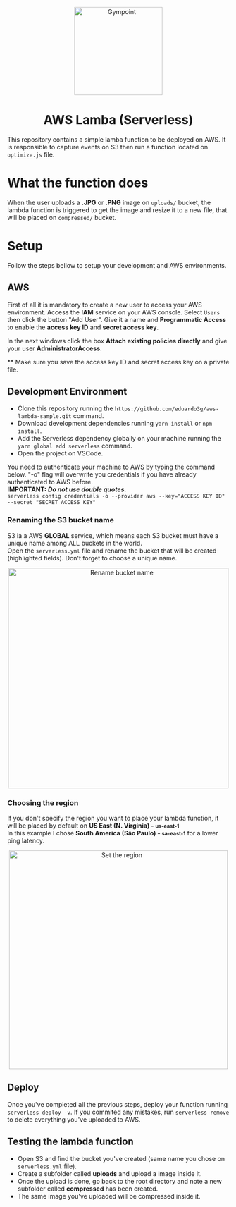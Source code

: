 <p align="center">
  <img alt="Gympoint" title="AdonisJS" src="https://scontent.fcgh7-1.fna.fbcdn.net/v/t1.0-9/87528338_2643881359174160_7592008441242058752_n.jpg?_nc_cat=100&_nc_ohc=KMHFnp6hzNIAX_PDdAw&_nc_ht=scontent.fcgh7-1.fna&oh=6dd3004ff1fca13751253b8ffefe2202&oe=5EFF9810" width="200px" />
</p>

<h1 align="center">
  AWS Lamba (Serverless)
</h1>

This repository contains a simple lamba function to be deployed on AWS. It is responsible to capture events
on S3 then run a function located on `optimize.js` file.

# What the function does

When the user uploads a <b>.JPG</b> or <b>.PNG</b> image on `uploads/` bucket, the lambda function is triggered to get the image and resize it to a new
file, that will be placed on `compressed/` bucket.

# Setup

Follow the steps bellow to setup your development and AWS environments.

## AWS

First of all it is mandatory to create a new user to access your AWS environment. Access the <b>IAM</b> service on your AWS console. Select
`Users` then click the button "Add User". Give it a name and <b>Programmatic Access</b> to enable the <b>access key ID</b> and
<b>secret access key</b>.

In the next windows click the box <b>Attach existing policies directly</b> and give your user <b>AdministratorAccess</b>.

** Make sure you save the access key ID and secret access key on a private file.

## Development Environment
- Clone this repository running the `https://github.com/eduardo3g/aws-lambda-sample.git` command.
- Download development dependencies running `yarn install` or `npm install`.
- Add the Serverless dependency globally on your machine running the `yarn global add serverless` command.
- Open the project on VSCode.

You need to authenticate your machine to AWS by typing the command below. "-o" flag will overwrite you credentials if you have already
authenticated to
AWS before.
<br />
<b>IMPORTANT: <i>Do not use double quotes.</i></b>
<br />
`serverless config credentials -o --provider aws --key="ACCESS KEY ID" --secret "SECRET ACCESS KEY"`

### Renaming the S3 bucket name
S3 ia a AWS <b>GLOBAL</b> service, which means each S3 bucket must have a unique name among ALL buckets in the world.
<br />
Open the `serverless.yml` file and rename the bucket that will be created (highlighted fields). Don't forget to choose a unique name.
<br />

<p align="center">
  <img alt="Rename bucket name" title="Rename bucket name" src="https://scontent.fcgh7-1.fna.fbcdn.net/v/t1.0-9/87387528_2643883305840632_1685601147001241600_n.jpg?_nc_cat=105&_nc_ohc=fOdpdJ8-dGwAX93rkPH&_nc_ht=scontent.fcgh7-1.fna&oh=d02d12349a579c92fe50cbf2d86fd6fb&oe=5EFDFCE0" width="500px" />
</p>

### Choosing the region
If you don't specify the region you want to place your lambda function, it will be placed by default on <b>US East (N. Virginia) - <small>us-east-1</small></b>
<br />
In this example I chose <b>South America (São Paulo) - <small>sa-east-1</small></b> for a lower ping latency.
<br />

<p align="center">
  <img alt="Set the region" title="Set the region" src="https://scontent.fcgh7-1.fna.fbcdn.net/v/t1.0-9/87448538_2643884815840481_4841962158881243136_n.jpg?_nc_cat=101&_nc_ohc=zqRNt0qrBhAAX9zmBSf&_nc_ht=scontent.fcgh7-1.fna&oh=69889a6738ec58ae71dedc92b698f15d&oe=5EBB2A48" width="496px" />
</p>

## Deploy
Once you've completed all the previous steps, deploy your function running `serverless deploy -v`. If you commited any mistakes, run
`serverless remove` to delete everything you've uploaded to AWS.

## Testing the lambda function
- Open S3 and find the bucket you've created (same name you chose on `serverless.yml` file).
- Create a subfolder called <b>uploads</b> and upload a image inside it.
- Once the upload is done, go back to the root directory and note a new subfolder called <b>compressed</b> has been created.
- The same image you've uploaded will be compressed inside it.
